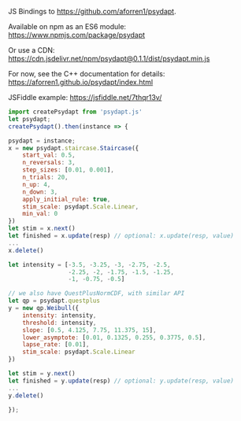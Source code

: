 JS Bindings to https://github.com/aforren1/psydapt.

Available on npm as an ES6 module: https://www.npmjs.com/package/psydapt

Or use a CDN: https://cdn.jsdelivr.net/npm/psydapt@0.1.1/dist/psydapt.min.js

For now, see the C++ documentation for details: https://aforren1.github.io/psydapt/index.html

JSFiddle example: https://jsfiddle.net/7thqr13v/

```js
import createPsydapt from 'psydapt.js'
let psydapt;
createPsydapt().then(instance => {

psydapt = instance;
x = new psydapt.staircase.Staircase({
    start_val: 0.5,
    n_reversals: 3,
    step_sizes: [0.01, 0.001],
    n_trials: 20,
    n_up: 4,
    n_down: 3,
    apply_initial_rule: true,
    stim_scale: psydapt.Scale.Linear,
    min_val: 0
})
let stim = x.next()
let finished = x.update(resp) // optional: x.update(resp, value)
...
x.delete()

let intensity = [-3.5, -3.25, -3, -2.75, -2.5,
                 -2.25, -2, -1.75, -1.5, -1.25,
                 -1, -0.75, -0.5]

// we also have QuestPlusNormCDF, with similar API
let qp = psydapt.questplus
y = new qp.Weibull({
    intensity: intensity,
    threshold: intensity,
    slope: [0.5, 4.125, 7.75, 11.375, 15],
    lower_asymptote: [0.01, 0.1325, 0.255, 0.3775, 0.5],
    lapse_rate: [0.01],
    stim_scale: psydapt.Scale.Linear
})

let stim = y.next()
let finished = y.update(resp) // optional: y.update(resp, value)
...
y.delete()

});

```
